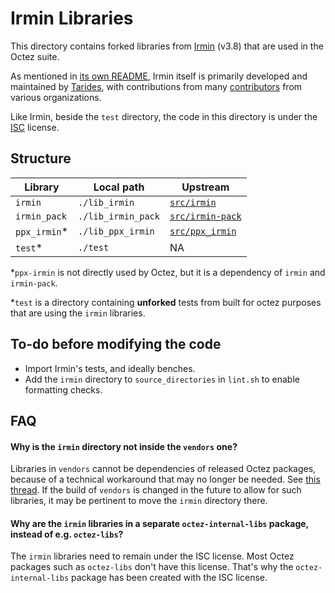 # Irmin Libraries

This directory contains forked libraries from
[Irmin](https://github.com/mirage/irmin) (v3.8) that are used in the
Octez suite.

As mentioned in [its own
README](https://github.com/mirage/irmin/blob/main/README.md), Irmin
itself is primarily developed and maintained by
[Tarides](https://tarides.com), with contributions from many
[contributors](https://github.com/mirage/irmin/graphs/contributors)
from various organizations.

Like Irmin, beside the `test` directory, the code in this directory is under the
[ISC](https://github.com/mirage/irmin/blob/main/LICENSE.md) license.


## Structure

| Library | Local path | Upstream |
| -------- | --------- | -------- |
| `irmin`    | `./lib_irmin` | [`src/irmin`](https://github.com/mirage/irmin/tree/main/src/irmin) |
| `irmin_pack`    | `./lib_irmin_pack` | [`src/irmin-pack`](https://github.com/mirage/irmin/tree/main/src/irmin-pack) |
| `ppx_irmin`\*    | `./lib_ppx_irmin` | [`src/ppx_irmin`](https://github.com/mirage/irmin/tree/main/src/ppx_irmin) |
| `test`\*   | `./test` | NA | 

\*`ppx-irmin` is not directly used by Octez, but it is a dependency of `irmin` and `irmin-pack`.

\*`test` is a directory containing **unforked** tests from built for octez
purposes that are using the `irmin` libraries.

## To-do before modifying the code

- Import Irmin's tests, and ideally benches.
- Add the `irmin` directory to `source_directories` in `lint.sh` to enable formatting checks.


## FAQ

#### Why is the `irmin` directory not inside the `vendors` one?

Libraries in `vendors` cannot be dependencies of released Octez
packages, because of a technical workaround that may no longer be
needed. See [this
thread](https://gitlab.com/tezos/tezos/-/merge_requests/10905#note_1694716679). If
the build of `vendors` is changed in the future to allow for such
libraries, it may be pertinent to move the `irmin` directory there.

#### Why are the `irmin` libraries in a separate `octez-internal-libs` package, instead of e.g. `octez-libs`?

The `irmin` libraries need to remain under the ISC license. Most Octez
packages such as `octez-libs` don't have this license. That's why the
`octez-internal-libs` package has been created with the ISC license.
